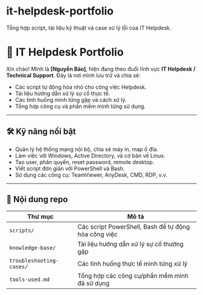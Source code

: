 # it-helpdesk-portfolio
Tổng hợp script, tài liệu kỹ thuật và case xử lý lỗi của IT Helpdesk.
# 💼 IT Helpdesk Portfolio

Xin chào! Mình là **[Nguyễn Bảo]**, hiện đang theo đuổi lĩnh vực **IT Helpdesk / Technical Support**. Đây là nơi mình lưu trữ và chia sẻ:

- Các script tự động hóa nhỏ cho công việc Helpdesk.
- Tài liệu hướng dẫn xử lý sự cố thực tế.
- Các tình huống mình từng gặp và cách xử lý.
- Tổng hợp công cụ và phần mềm mình từng sử dụng.

---

## 🛠 Kỹ năng nổi bật

- Quản lý hệ thống mạng nội bộ, chia sẻ máy in, map ổ đĩa.
- Làm việc với Windows, Active Directory, và cơ bản về Linux.
- Tạo user, phân quyền, reset password, remote desktop.
- Viết script đơn giản với PowerShell và Bash.
- Sử dụng các công cụ: TeamViewer, AnyDesk, CMD, RDP, v.v.

---

## 📁 Nội dung repo

| Thư mục | Mô tả |
|--------|-------|
| `scripts/` | Các script PowerShell, Bash để tự động hóa công việc |
| `knowledge-base/` | Tài liệu hướng dẫn xử lý sự cố thường gặp |
| `troubleshooting-cases/` | Các tình huống thực tế mình từng xử lý |
| `tools-used.md` | Tổng hợp các công cụ/phần mềm mình đã sử dụng |
